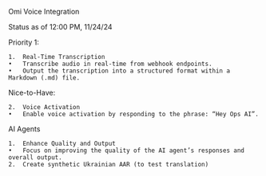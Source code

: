 Omi Voice Integration

Status as of 12:00 PM, 11/24/24

Priority 1:

	1.	Real-Time Transcription
	•	Transcribe audio in real-time from webhook endpoints.
	•	Output the transcription into a structured format within a Markdown (.md) file.

Nice-to-Have:

	2.	Voice Activation
	•	Enable voice activation by responding to the phrase: “Hey Ops AI”.

AI Agents

	1.	Enhance Quality and Output
	•	Focus on improving the quality of the AI agent’s responses and overall output.
    2.  Create synthetic Ukrainian AAR (to test translation)